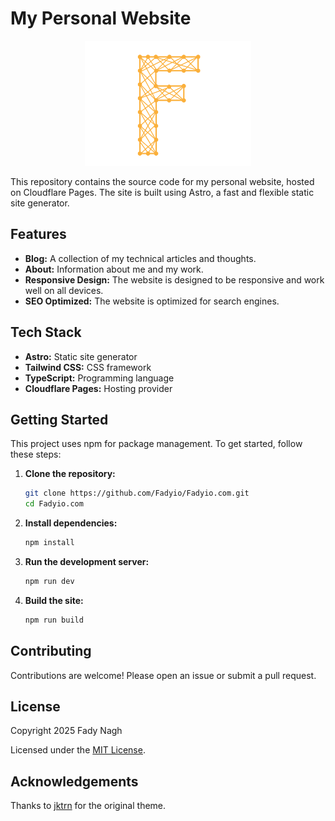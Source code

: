 # My Personal Website

<div align="center">
  <img alt="Logo" src="https://github.com/Fadyio/Fadyio.com/blob/main/public/static/logo.svg" height="200"/>
</div>

This repository contains the source code for my personal website, hosted on Cloudflare Pages.  The site is built using Astro, a fast and flexible static site generator.

## Features

* **Blog:**  A collection of my technical articles and thoughts.
* **About:** Information about me and my work.
* **Responsive Design:** The website is designed to be responsive and work well on all devices.
* **SEO Optimized:** The website is optimized for search engines.

## Tech Stack

* **Astro:** Static site generator
* **Tailwind CSS:** CSS framework
* **TypeScript:** Programming language
* **Cloudflare Pages:** Hosting provider

## Getting Started

This project uses npm for package management.  To get started, follow these steps:

1. **Clone the repository:**
   ```bash
   git clone https://github.com/Fadyio/Fadyio.com.git
   cd Fadyio.com
   ```

2. **Install dependencies:**
   ```bash
   npm install
   ```

3. **Run the development server:**
   ```bash
   npm run dev
   ```

4. **Build the site:**
   ```bash
   npm run build
   ```

## Contributing

Contributions are welcome!  Please open an issue or submit a pull request.

## License

Copyright 2025 Fady Nagh

Licensed under the [MIT License](https://opensource.org/licenses/MIT).

## Acknowledgements

Thanks to [jktrn](https://github.com/jktrn/astro-erudite) for the original theme.
